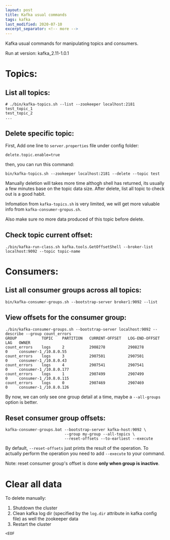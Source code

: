 ```yaml
---
layout: post
title: Kafka usual commands
tags: kafka
last_modified: 2020-07-10
excerpt_separator: <!-- more -->
---
```


Kafka usual commands for manipulating topics and consumers.

Run at version: kafka_2.11-1.0.1

<!-- more -->

# Topics:

## List all topics:

    # ./bin/kafka-topics.sh --list --zookeeper localhost:2181
    test_topic_1
    test_topic_2
    ...

## Delete specific topic:

First, Add one line to `server.properties` file under config folder:

    delete.topic.enable=true

then, you can run this command:

    bin/kafka-topics.sh --zookeeper localhost:2181 --delete --topic test

Manually deletion will takes more time althogh shell has returned, its usually a few minutes base on the topic data size. 
After delete, list all topic to check out is a good habit.

Infomation from `kafka-topics.sh` is very limited, we will get more valuable info from `kafka-consumer-gropus.sh`.

Also make sure no more data produced of this topic before delete.

## Check topic current offset:

    ./bin/kafka-run-class.sh kafka.tools.GetOffsetShell --broker-list localhost:9092 --topic topic-name

# Consumers:

## List all consumer groups across all topics:

    bin/kafka-consumer-groups.sh --bootstrap-server broker1:9092 --list

## View offsets for the consumer group:

    ./bin/kafka-consumer-groups.sh --bootstrap-server localhost:9092 --describe --group count_errors
    GROUP           TOPIC    PARTITION   CURRENT-OFFSET   LOG-END-OFFSET   LAG   OWNER
    count_errors    logs     2           2908278          2908278          0     consumer-1_/10.8.0.55
    count_errors    logs     3           2907501          2907501          0     consumer-1_/10.8.0.43
    count_errors    logs     4           2907541          2907541          0     consumer-1_/10.8.0.177
    count_errors    logs     1           2907499          2907499          0     consumer-1_/10.8.0.115
    count_errors    logs     0           2907469          2907469          0     consumer-1_/10.8.0.126

By now, we can only see one group detail at a time, maybe a `--all-groups` option is better.

## Reset consumer group offsets:

    kafka-consumer-groups.bat --bootstrap-server kafka-host:9092 \
                              --group my-group --all-topics \
                              --reset-offsets --to-earliest --execute

By default, `--reset-offsets` just prints the result of the operation. To actually perform the operation you need to add `--execute` to your command.

Note: reset consumer group's offset is done **only when group is inactive**.

# Clear all data

To delete manually:

1. Shutdown the cluster
2. Clean kafka log dir (specified by the `log.dir` attribute in kafka config file) as well the 
   zookeeper data
3. Restart the cluster

`<EOF`
